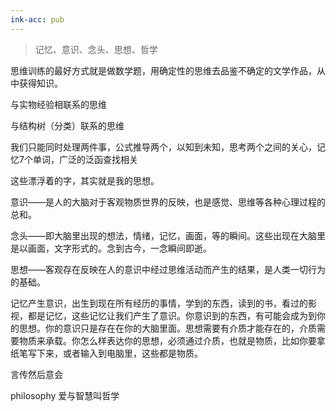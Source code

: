 ```yaml
---
ink-acc: pub
---
```


> 记忆、意识、念头、思想、哲学



思维训练的最好方式就是做数学题，用确定性的思维去品鉴不确定的文学作品，从中获得知识。


与实物经验相联系的思维

与结构树（分类）联系的思维


我们只能同时处理两件事，公式推导两个，以知到未知，思考两个之间的关心，记忆7个单词，广泛的泛函查找相关


这些漂浮着的字，其实就是我的思想。

  

意识——是人的大脑对于客观物质世界的反映，也是感觉、思维等各种心理过程的总和。

  

念头——即大脑里出现的想法，情绪，记忆，画面，等的瞬间。这些出现在大脑里是以画面，文字形式的。念到古今，一念瞬间即逝。

  

思想——客观存在反映在人的意识中经过思维活动而产生的结果，是人类一切行为的基础。

  

记忆产生意识，出生到现在所有经历的事情，学到的东西，读到的书，看过的影视，都是记忆，这些记忆让我们产生了意识。你意识到的东西，有可能会成为到你的思想。你的意识只是存在在你的大脑里面。思想需要有介质才能存在的，介质需要物质来承载。你怎么样表达你的思想，必须通过介质，也就是物质，比如你要拿纸笔写下来，或者输入到电脑里，这些都是物质。

  

  

言传然后意会

  

philosophy 爱与智慧叫哲学